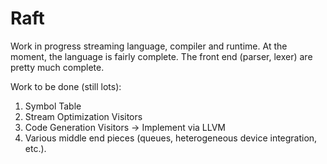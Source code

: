 Raft
===========

Work in progress streaming language, compiler and runtime.  At the moment,
the language is fairly complete.  The front end (parser, lexer) are pretty
much complete.  

Work to be done (still lots):
1. Symbol Table
2. Stream Optimization Visitors
3. Code Generation Visitors -> Implement via LLVM
4. Various middle end pieces (queues, heterogeneous device integration, etc.).
